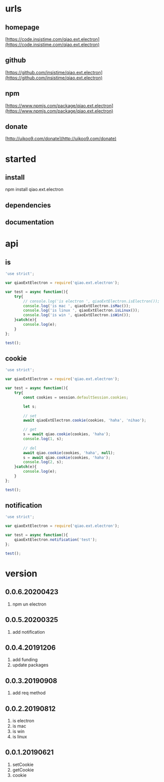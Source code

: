 # urls
## homepage
[https://code.insistime.com/qiao.ext.electron](https://code.insistime.com/qiao.ext.electron)

## github
[https://github.com/insistime/qiao.ext.electron](https://github.com/insistime/qiao.ext.electron)

## npm
[https://www.npmjs.com/package/qiao.ext.electron](https://www.npmjs.com/package/qiao.ext.electron)

## donate
[http://uikoo9.com/donate](http://uikoo9.com/donate)

# started
## install
npm install qiao.ext.electron

## dependencies

## documentation

# api
## is
```javascript
'use strict';

var qiaoExtElectron = require('qiao.ext.electron');

var test = async function(){
	try{
		// console.log('is electron ', qiaoExtElectron.isElectron());
		console.log('is mac ', qiaoExtElectron.isMac());
		console.log('is linux ', qiaoExtElectron.isLinux());
		console.log('is win ', qiaoExtElectron.isWin());
	}catch(e){
		console.log(e);
	}
};

test();
```

## cookie
```javascript
'use strict';

var qiaoExtElectron = require('qiao.ext.electron');

var test = async function(){
	try{
		const cookies = session.defaultSession.cookies;

		let s;
	
		// set
		await qiaoExtElectron.cookie(cookies, 'haha', 'nihao');

		// get
		s = await qiao.cookie(cookies, 'haha');
		console.log(1, s);
	
		// del
		await qiao.cookie(cookies, 'haha', null);
		s = await qiao.cookie(cookies, 'haha');
		console.log(2, s);
	}catch(e){
		console.log(e);
	}
};

test();
```

## notification
```javascript
'use strict';

var qiaoExtElectron = require('qiao.ext.electron');

var test = async function(){
	qiaoExtElectron.notification('test');
};

test();
```

# version
## 0.0.6.20200423
1. npm un electron

## 0.0.5.20200325
1. add notification

## 0.0.4.20191206
1. add funding
2. update packages

## 0.0.3.20190908
1. add req method

## 0.0.2.20190812
1. is electron
2. is mac
3. is win
4. is linux

## 0.0.1.20190621
1. setCookie
2. getCookie
3. cookie
